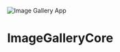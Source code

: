 ![Image Gallery App](https://user-images.githubusercontent.com/27735701/59152435-b96ad280-8a3b-11e9-82ca-59be9ad6e8e2.png)

# ImageGalleryCore
